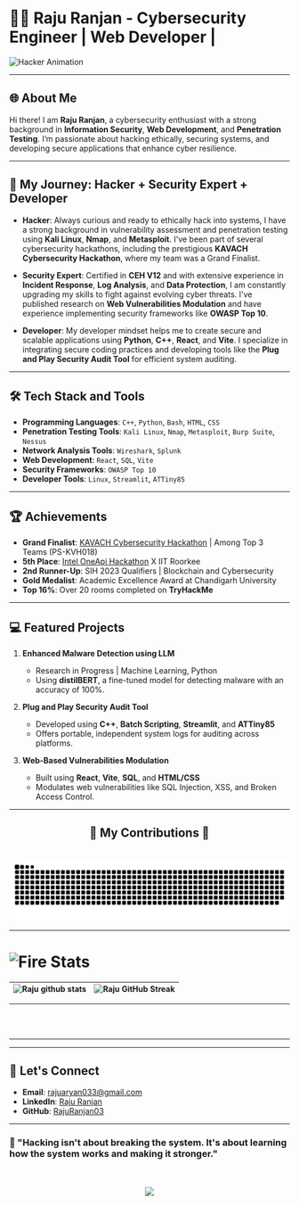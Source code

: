 # 👨‍💻 Raju Ranjan - Cybersecurity Engineer | Web Developer | 

![Hacker Animation](https://media0.giphy.com/media/v1.Y2lkPTc5MGI3NjExcDNxMGUzeW85NHE4MGVxdmx1dWExbHRzeWszenFxNDI3bmhzdmR2bCZlcD12MV9pbnRlcm5hbF9naWZfYnlfaWQmY3Q9Zw/3og0ILLVvPp8d64Jd6/giphy.gif)

---

## 🌐 About Me
Hi there! I am **Raju Ranjan**, a cybersecurity enthusiast with a strong background in **Information Security**, **Web Development**, and **Penetration Testing**. I’m passionate about hacking ethically, securing systems, and developing secure applications that enhance cyber resilience.

---

## 🔐 My Journey: Hacker + Security Expert + Developer

- **Hacker**: Always curious and ready to ethically hack into systems, I have a strong background in vulnerability assessment and penetration testing using **Kali Linux**, **Nmap**, and **Metasploit**. I've been part of several cybersecurity hackathons, including the prestigious **KAVACH Cybersecurity Hackathon**, where my team was a Grand Finalist.

- **Security Expert**: Certified in **CEH V12** and with extensive experience in **Incident Response**, **Log Analysis**, and **Data Protection**, I am constantly upgrading my skills to fight against evolving cyber threats. I've published research on **Web Vulnerabilities Modulation** and have experience implementing security frameworks like **OWASP Top 10**.

- **Developer**: My developer mindset helps me to create secure and scalable applications using **Python**, **C++**, **React**, and **Vite**. I specialize in integrating secure coding practices and developing tools like the **Plug and Play Security Audit Tool** for efficient system auditing.

---

## 🛠️ Tech Stack and Tools

- **Programming Languages**: `C++`, `Python`, `Bash`, `HTML`, `CSS`
- **Penetration Testing Tools**: `Kali Linux`, `Nmap`, `Metasploit`, `Burp Suite`, `Nessus`
- **Network Analysis Tools**: `Wireshark`, `Splunk`
- **Web Development**: `React`, `SQL`, `Vite`
- **Security Frameworks**: `OWASP Top 10`
- **Developer Tools**: `Linux`, `Streamlit`, `ATTiny85`

---

## 🏆 Achievements

- **Grand Finalist**: [KAVACH Cybersecurity Hackathon](https://www.mygov.in/task/kavach-2023-hackathon) | Among Top 3 Teams (PS-KVH018)
- **5th Place**: [Intel OneApi Hackathon](https://www.intel.com/content/www/us/en/events/oneapi.html) X IIT Roorkee
- **2nd Runner-Up**: SIH 2023 Qualifiers | Blockchain and Cybersecurity
- **Gold Medalist**: Academic Excellence Award at Chandigarh University
- **Top 16%**: Over 20 rooms completed on **TryHackMe**

---

## 💻 Featured Projects

1. **Enhanced Malware Detection using LLM**  
   - Research in Progress | Machine Learning, Python  
   - Using **distilBERT**, a fine-tuned model for detecting malware with an accuracy of 100%.

2. **Plug and Play Security Audit Tool**  
   - Developed using **C++**, **Batch Scripting**, **Streamlit**, and **ATTiny85**  
   - Offers portable, independent system logs for auditing across platforms.

3. **Web-Based Vulnerabilities Modulation**  
   - Built using **React**, **Vite**, **SQL**, and **HTML/CSS**  
   - Modulates web vulnerabilities like SQL Injection, XSS, and Broken Access Control.

---

<div align="center">
  <h2>🐍 My Contributions 🐍</h2>
  <br>
  <img alt="snake eating my contributions" src="https://raw.githubusercontent.com/aishworyann/aishworyann/output/github-contribution-grid-snake.svg" />
  <br/>
</div>
<hr/>

# <img src="https://user-images.githubusercontent.com/74038190/216122041-518ac897-8d92-4c6b-9b3f-ca01dcaf38ee.png" alt="Fire" width="40" /> Stats
| ![Raju github stats](https://github-readme-stats.vercel.app/api?username=raju4199\&rank_icon=percentile&show_icons=true&theme=tokyonight&show=reviews&bg_color=fff&title_color=0a1931&icon_color=0a1931&text_color=0A0209&border_color=0A0209&border_radius=8) | ![Raju GitHub Streak](https://github-readme-streak-stats.herokuapp.com/?user=raju4199&theme=tokyonight&theme=icegray&border_radius=8) |
| -- | -- |
<hr>

<br/>
<div align="center">
</div>
<br/>
<hr/>

---

## 💼 Let's Connect

- **Email**: rajuaryan033@gmail.com  
- **LinkedIn**: [Raju Ranjan](https://www.linkedin.com/in/raju-ranjan/)  
- **GitHub**: [RajuRanjan03](https://github.com/RajuRanjan03)

---

### 🌟 "Hacking isn't about breaking the system. It's about learning how the system works and making it stronger."
<h1 align="center">
    <img src="https://readme-typing-svg.herokuapp.com/?font=Righteous&size=35&center=true&vCenter=true&width=500&height=70&duration=4000&lines=Signing+OFF!+👋;" />
</h1>
